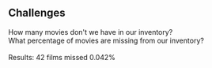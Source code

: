 ## Challenges

How many movies don't we have in our inventory?<br/>
What percentage of movies are missing from our inventory?<br/>
<br/>
Results:
42 films missed 
0.042%
